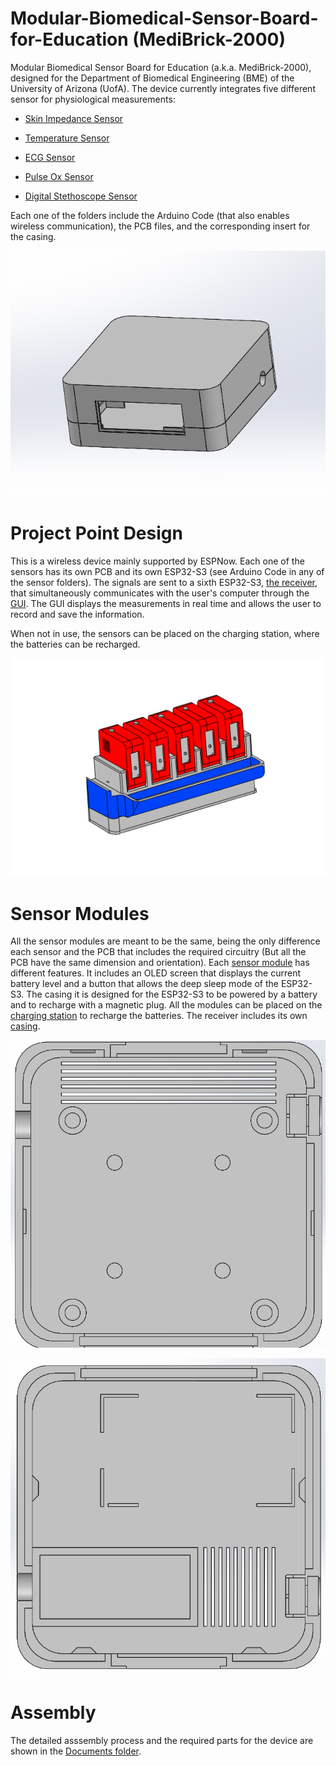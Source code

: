 # Modular-Biomedical-Sensor-Board-for-Education (MediBrick-2000)
Modular Biomedical Sensor Board for Education (a.k.a. MediBrick-2000), designed for the Department of Biomedical Engineering (BME) of the University of Arizona (UofA). The device currently integrates five different sensor for physiological measurements:

* [Skin Impedance Sensor](https://github.com/grender007/Modular-Biomedical-Sensor-Board-for-Education/tree/main/Skin%20Impedance%20Sensor)

* [Temperature Sensor](https://github.com/grender007/Modular-Biomedical-Sensor-Board-for-Education/tree/main/Temperature%20Sensor)

* [ECG Sensor](https://github.com/grender007/Modular-Biomedical-Sensor-Board-for-Education/tree/main/ECG%20Sensor%20)

* [Pulse Ox Sensor](https://github.com/grender007/Modular-Biomedical-Sensor-Board-for-Education/tree/main/Pulse%20Ox%20Sensor)

* [Digital Stethoscope Sensor](https://github.com/grender007/Modular-Biomedical-Sensor-Board-for-Education/tree/main/Sound%20Sensor)

Each one of the folders include the Arduino Code (that also enables wireless communication), the PCB files, and the corresponding insert for the casing.

![alt exterior](https://github.com/grender007/Modular-Biomedical-Sensor-Board-for-Education/blob/main/Housing%20Models/exterior.png)

# Project Point Design
This is a wireless device mainly supported by ESPNow. Each one of the sensors has its own PCB and its own ESP32-S3 (see Arduino Code in any of the sensor folders). The signals are sent to a sixth ESP32-S3, [the receiver](https://github.com/grender007/Modular-Biomedical-Sensor-Board-for-Education/tree/main/ESP32%20Receiver), that simultaneously communicates with the user's computer through the [GUI](https://github.com/grender007/Modular-Biomedical-Sensor-Board-for-Education/tree/main/GUI). The GUI displays the measurements in real time and allows the user to record and save the information.

When not in use, the sensors can be placed on the charging station, where the batteries can be recharged.

![alt Concept](https://github.com/grender007/Modular-Biomedical-Sensor-Board-for-Education/blob/main/Concept%20Design.png)

# Sensor Modules
All the sensor modules are meant to be the same, being the only difference each sensor and the PCB that includes the required circuitry (But all the PCB have the same dimension and orientation). Each [sensor module](https://github.com/grender007/Modular-Biomedical-Sensor-Board-for-Education/tree/main/Housing%20Models/Module%20Casing) has different features. It includes an OLED screen that displays the current battery level and a button that allows the deep sleep mode of the ESP32-S3. The casing it is designed for the ESP32-S3 to be powered by a battery and to recharge with a magnetic plug.
All the modules can be placed on the [charging station](https://github.com/grender007/Modular-Biomedical-Sensor-Board-for-Education/tree/main/Housing%20Models/Charging%20Station) to recharge the batteries. The receiver includes its own [casing](https://github.com/grender007/Modular-Biomedical-Sensor-Board-for-Education/tree/main/Housing%20Models/Receiver%20Casing).

![alt interior1](https://github.com/grender007/Modular-Biomedical-Sensor-Board-for-Education/blob/main/Housing%20Models/interior.png)

![alt interior2](https://github.com/grender007/Modular-Biomedical-Sensor-Board-for-Education/blob/main/Housing%20Models/interior2.png)

# Assembly
The detailed asssembly process and the required parts for the device are shown in the [Documents folder](https://github.com/grender007/Modular-Biomedical-Sensor-Board-for-Education/tree/main/User%20Manual%20and%20Other%20Documents).

